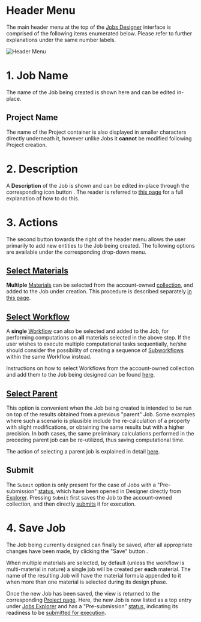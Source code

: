 # Header Menu

The main header menu at the top of the [Jobs Designer](overview.md) interface is comprised of the following items enumerated below. Please refer to further explanations under the same number labels.

![Header Menu](/images/header-jobs-designer.png "Header Menu")

# 1. Job Name

The name of the Job being created is shown here and can be edited in-place. 

## Project Name

The name of the Project container is also displayed in smaller characters directly underneath it, however unlike Jobs it **cannot** be modified following Project creation.

# 2. Description

A **Description** of the Job is shown and can be edited in-place through the corresponding icon button <i class="zmdi zmdi-info-outline zmdi-hc-border"></i>. The reader is referred to [this page](/entities-general/actions/metadata.md#edit-description) for a full explanation of how to do this.

# 3. Actions

The second button <i class="zmdi zmdi-more-vert zmdi-hc-border"></i> towards the right of the header menu allows the user primarily to add new entities to the Job being created. The following options are available under the corresponding drop-down menu.

## [Select Materials](actions-header-menu/select-materials.md)

**Multiple** [Materials](/materials/overview.md) can be selected from the account-owned [collection](/accounts/collections.md), and added to the Job under creation. This procedure is described separately [in this page](actions-header-menu/select-materials.md).

## [Select  Workflow](actions-header-menu/select-workflow.md)

A **single** [Workflow](/workflows/overview.md) can also be selected and added to the Job, for performing computations on **all** materials selected in the above step. If the user wishes to execute multiple computational tasks sequentially, he/she should consider the possibility of creating a sequence of [Subworkflows](/workflow-designer/subworkflow-editor/overview.md) within the same Workflow instead.

Instructions on how to select Workflows from the account-owned collection and add them to the Job being designed can be found [here](actions-header-menu/select-workflow.md).

## [Select Parent](actions-header-menu/select-parent.md)

This option is convenient when the Job being created is intended to be run on top of the results obtained from a previous "parent" Job. Some examples where such a scenario is plausible include the re-calculation of a property with slight modifications, or obtaining the same results but with a higher precision. In both cases, the same preliminary calculations performed in the preceding parent job can be re-utilized, thus saving computational time.  

The action of selecting a parent job is explained in detail [here](actions-header-menu/select-parent.md).

## Submit

The `Submit` option is only present for the case of Jobs with a "Pre-submission" [status](/jobs/status.md), which have been opened in Designer directly from [Explorer](/jobs/ui/explorer.md). Pressing `Submit` first saves the Job to the account-owned collection, and then directly [submits](/jobs/actions/run.md) it for execution. 

# 4. Save Job

The Job being currently designed can finally be saved, after all appropriate changes have been made, by clicking the "Save" button <i class="zmdi zmdi-check zmdi-hc-border"></i>. 

When multiple materials are selected, by default (unless the workflow is multi-material in nature) a single job will be created per **each** material. The name of the resulting Job will have the material formula appended to it when more than one material is selected during its design phase.

Once the new Job has been saved, the view is returned to the corresponding [Project page](/jobs/ui/project-page.md). Here, the new Job is now listed as a top entry under [Jobs Explorer](/jobs/ui/explorer.md) and has a "Pre-submission" [status](/jobs/status.md), indicating its readiness to be [submitted for execution](/jobs/actions/run.md).
